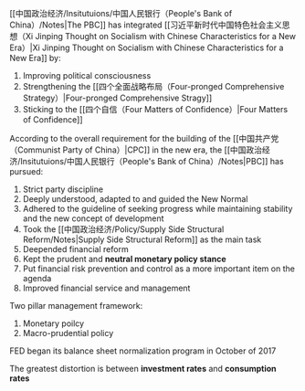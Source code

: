 [[中国政治经济/Insitutuions/中国人民银行（People's Bank of China）/Notes|The PBC]] has integrated [[习近平新时代中国特色社会主义思想（Xi Jinping Thought on Socialism with Chinese Characteristics for a New Era）|Xi Jinping Thought on Socialism with Chinese Characteristics for a New Era]] by:
1. Improving political consciousness
2. Strengthening the [[四个全面战略布局（Four-pronged Comprehensive Strategy）|Four-pronged Comprehensive Stragy]]
3. Sticking to the [[四个自信（Four Matters of Confidence）|Four Matters of Confidence]]

According to the overall requirement for the building of the [[中国共产党（Communist Party of China）|CPC]] in the new era, the [[中国政治经济/Insitutuions/中国人民银行（People's Bank of China）/Notes|PBC]] has pursued:
1. Strict party discipline
2. Deeply understood, adapted to and guided the New Normal
3. Adhered to the guideline of seeking progress while maintaining stability and the new concept of development
4. Took the [[中国政治经济/Policy/Supply Side Structural Reform/Notes|Supply Side Structural Reform]] as the main task
5. Deepended financial reform
6. Kept the prudent and **neutral monetary policy stance**
7. Put financial risk prevention and control as a more important item on the agenda
8. Improved financial service and management

Two pillar management framework:
1. Monetary poilcy
2. Macro-prudential policy

FED began its balance sheet normalization program in October of 2017

The greatest distortion is between **investment rates** and **consumption rates**


